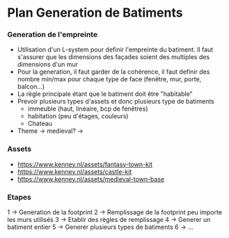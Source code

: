 # Plan Generation de Batiments

### Generation de l'empreinte

- Utilisation d'un L-system pour definir l'empreinte du batiment.
    Il faut s'assurer que les dimensions des façades soient des multiples des dimensions d'un mur
- Pour la generation, il faut garder de la cohérence, il faut definir des nombre min/max pour chaque 
    type de face (fenêtre, mur, porte, balcon...)
- La règle principale étant que le batiment doit être "habitable"
- Prevoir plusieurs types d'assets et donc plusieurs type de batiments
    - immeuble (haut, linéaire, bcp de fenêtres)
    - habitation (peu d'étages, couleurs)
    - Chateau
- Theme -> medieval?
        ->

### Assets

- https://www.kenney.nl/assets/fantasy-town-kit
- https://www.kenney.nl/assets/castle-kit
- https://www.kenney.nl/assets/medieval-town-base


### Etapes
1 -> Generation de la footprint
2 -> Remplissage de la footprint peu importe les murs utilisés
3 -> Etablir des règles de remplissage
4 -> Generer un batiment entier
5 -> Generer plusieurs types de batiments
6 -> ...


